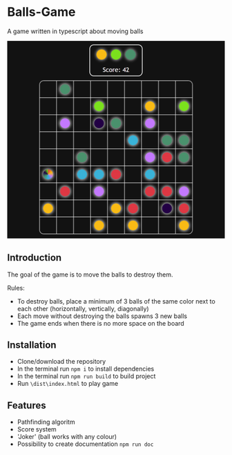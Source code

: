 # Balls-Game
A game written in typescript about moving balls

![look](img/look.png)


##  Introduction

The goal of the game is to move the balls to destroy them.

Rules:
- To destroy balls, place a minimum of 3 balls of the same color next to each other (horizontally, vertically, diagonally)
- Each move without destroying the balls spawns 3 new balls
- The game ends when there is no more space on the board

## Installation

 - Clone/download the repository
 - In the terminal run `npm i` to install dependencies  
 - In the terminal run `npm run build` to build project
 - Run `\dist\index.html` to play game  
    

## Features

- Pathfinding algoritm
- Score system
- 'Joker' (ball works with any colour)
- Possibility to create documentation `npm run doc`
